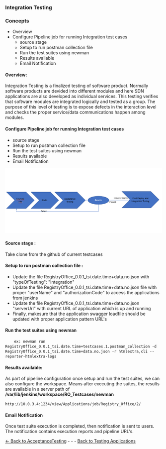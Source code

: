 ### Integration Testing
### Concepts
- Overview
- Configure Pipeline job for running Integration test cases
    - source stage
    - Setup to run postman collection file
    - Run the test suites using newman
    - Results available
    - Email Notification
    
#### Overview: 
Integration Testing is a finalized testing of software product. Normally software products are devided into different modules and here SDN applications are also developed as individual services. This testing verifies that  software modules are integrated logically and tested as a group. The purpose of this level of testing is to expose defects in the interaction level and checks the proper service/data communications happen among modules. 

#### Configure Pipeline job for running Integration test cases
    
- source stage
- Setup to run postman collection file
- Run the test suites using newman
- Results available
- Email Notification

![IntegrationFlow](./../Images/IntegrationFlow.PNG)

#### Source stage : 
Take clone from the github of current testcases

#### Setup to run postman collection file : 
- Update the file RegistryOffice_0.0.1_tsi.date.time+data.no.json with "typeOfTesting": "Integration"
- Update the file RegistryOffice_0.0.1_tsi.date.time+data.no.json file with proper "userName" and "authorizationCode" to access the applications from jenkins
-  Update the file RegistryOffice_0.0.1_tsi.date.time+data.no.json "serverUrl" with current URL of application which is up and running
- Finally, makesure that the application swagger loadfile should be updated with proper application pattern URL's

#### Run the test suites using newman

        ex: newman run RegistryOffice_0.0.1_tsi.date.time+testcases.1.postman_collection -d RegistryOffice_0.0.1_tsi.date.time+data.no.json -r htmlextra,cli --reporter-htmlextra-logs

#### Results available:
As part of pipeline configuration once setup and run the test suites, we can also configure the workspace. Means after executing the suites, the results are available in a server path of **/var/lib/jenkins/workspace/RO_Testcases/newman**

    http://10.0.3.4:1234/view/Applications/job/Registry_Office/2/

#### Email Notification

Once test suite execution is completed, then notification is sent to users. The notification contains execution reports and pipeline URL's.


[<- Back to AcceptanceTesting](../../AcceptanceTesting/Overview/Overview.md) - - - [Back to Testing Applications](../../../TestingApplications.md)